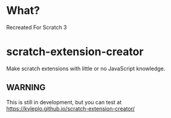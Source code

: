 # What?
Recreated For Scratch 3

# scratch-extension-creator
Make scratch extensions with little or no JavaScript knowledge.

## WARNING
This is still in development, but you can test at https://kyleplo.github.io/scratch-extension-creator/

